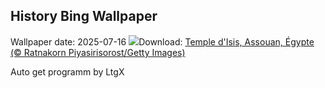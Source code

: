 ## History Bing Wallpaper
Wallpaper date: 2025-07-16
![](https://www.bing.com/th?id=OHR.TemplePhilae_FR-FR2354978280_UHD.jpg&w=1000)Download: [Temple d'Isis, Assouan, Égypte (© Ratnakorn Piyasirisorost/Getty Images)](https://www.bing.com/th?id=OHR.TemplePhilae_FR-FR2354978280_UHD.jpg)

Auto get programm by LtgX
